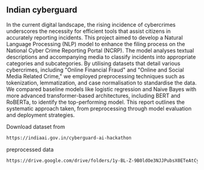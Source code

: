 ## Indian cyberguard
In the current digital landscape, the rising incidence of cybercrimes underscores the necessity for efficient tools that assist citizens in accurately reporting incidents. This project aimed to develop a Natural Language Processing (NLP) model to enhance the filing process on the National Cyber Crime Reporting Portal (NCRP). The model analyses textual descriptions and accompanying media to classify incidents into appropriate categories and subcategories. By utilising datasets that detail various cybercrimes, including "Online Financial Fraud" and "Online and Social Media Related Crime," we employed preprocessing techniques such as tokenization, lemmatization, and case normalisation to standardise the data. We compared baseline models like logistic regression and Naive Bayes with more advanced transformer-based architectures, including BERT and RoBERTa, to identify the top-performing model. This report outlines the systematic approach taken, from preprocessing through model evaluation and deployment strategies.

Download dataset from 
```bash
https://indiaai.gov.in/cyberguard-ai-hackathon
```
preprocessed data 
```bash
https://drive.google.com/drive/folders/1y-BL-Z-9B0ldOe3NJJPubsX0ETeAtCyJ?usp=sharing
```
